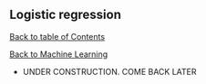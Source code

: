 ## Logistic regression
[Back to table of Contents](../README.md)

[Back to Machine Learning](ml.md)

- UNDER CONSTRUCTION. COME BACK LATER